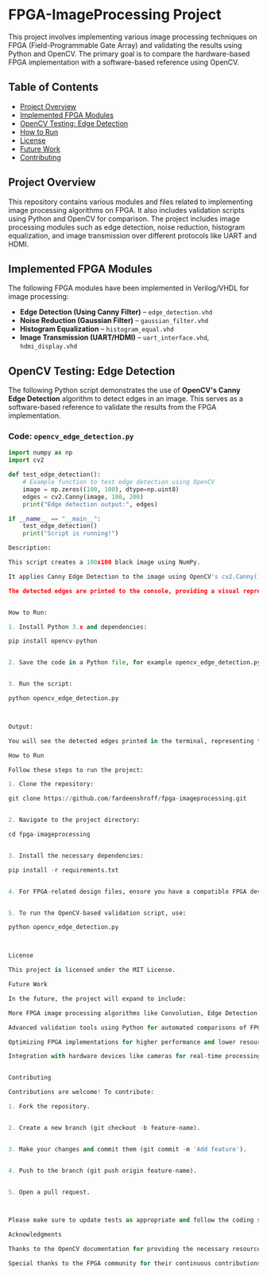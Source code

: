 # FPGA-ImageProcessing Project

This project involves implementing various image processing techniques on FPGA (Field-Programmable Gate Array) and validating the results using Python and OpenCV. The primary goal is to compare the hardware-based FPGA implementation with a software-based reference using OpenCV.

## Table of Contents

- [Project Overview](#project-overview)
- [Implemented FPGA Modules](#implemented-fpga-modules)
- [OpenCV Testing: Edge Detection](#opencv-testing-edge-detection)
- [How to Run](#how-to-run)
- [License](#license)
- [Future Work](#future-work)
- [Contributing](#contributing)

## Project Overview

This repository contains various modules and files related to implementing image processing algorithms on FPGA. It also includes validation scripts using Python and OpenCV for comparison. The project includes image processing modules such as edge detection, noise reduction, histogram equalization, and image transmission over different protocols like UART and HDMI.

## Implemented FPGA Modules

The following FPGA modules have been implemented in Verilog/VHDL for image processing:

- **Edge Detection (Using Canny Filter)** – `edge_detection.vhd`
- **Noise Reduction (Gaussian Filter)** – `gaussian_filter.vhd`
- **Histogram Equalization** – `histogram_equal.vhd`
- **Image Transmission (UART/HDMI)** – `uart_interface.vhd`, `hdmi_display.vhd`

## OpenCV Testing: Edge Detection

The following Python script demonstrates the use of **OpenCV's Canny Edge Detection** algorithm to detect edges in an image. This serves as a software-based reference to validate the results from the FPGA implementation.

### Code: `opencv_edge_detection.py`

```python
import numpy as np
import cv2

def test_edge_detection():
    # Example function to test edge detection using OpenCV
    image = np.zeros((100, 100), dtype=np.uint8)
    edges = cv2.Canny(image, 100, 200)
    print("Edge detection output:", edges)

if __name__ == "__main__":
    test_edge_detection()
    print("Script is running!")

Description:

This script creates a 100x100 black image using NumPy.

It applies Canny Edge Detection to the image using OpenCV's cv2.Canny() function.

The detected edges are printed to the console, providing a visual representation of the result.


How to Run:

1. Install Python 3.x and dependencies:

pip install opencv-python


2. Save the code in a Python file, for example opencv_edge_detection.py.


3. Run the script:

python opencv_edge_detection.py



Output:

You will see the detected edges printed in the terminal, representing the result of the edge detection applied on the black image.

How to Run

Follow these steps to run the project:

1. Clone the repository:

git clone https://github.com/fardeenshroff/fpga-imageprocessing.git


2. Navigate to the project directory:

cd fpga-imageprocessing


3. Install the necessary dependencies:

pip install -r requirements.txt


4. For FPGA-related design files, ensure you have a compatible FPGA development environment set up. Refer to the documentation for further FPGA-specific setup instructions.


5. To run the OpenCV-based validation script, use:

python opencv_edge_detection.py



License

This project is licensed under the MIT License.

Future Work

In the future, the project will expand to include:

More FPGA image processing algorithms like Convolution, Edge Detection (Sobel), etc.

Advanced validation tools using Python for automated comparisons of FPGA and software results.

Optimizing FPGA implementations for higher performance and lower resource utilization.

Integration with hardware devices like cameras for real-time processing and visualization.


Contributing

Contributions are welcome! To contribute:

1. Fork the repository.


2. Create a new branch (git checkout -b feature-name).


3. Make your changes and commit them (git commit -m 'Add feature').


4. Push to the branch (git push origin feature-name).


5. Open a pull request.



Please make sure to update tests as appropriate and follow the coding style of the repository.

Acknowledgments

Thanks to the OpenCV documentation for providing the necessary resources for image processing.

Special thanks to the FPGA community for their continuous contributions to hardware design and processing.


